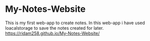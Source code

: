 # My-Notes-Website
This is my first web-app to create notes. In this web-app i have used loacalstorage to save the notes created for later.
https://ridam258.github.io/My-Notes-Website/
